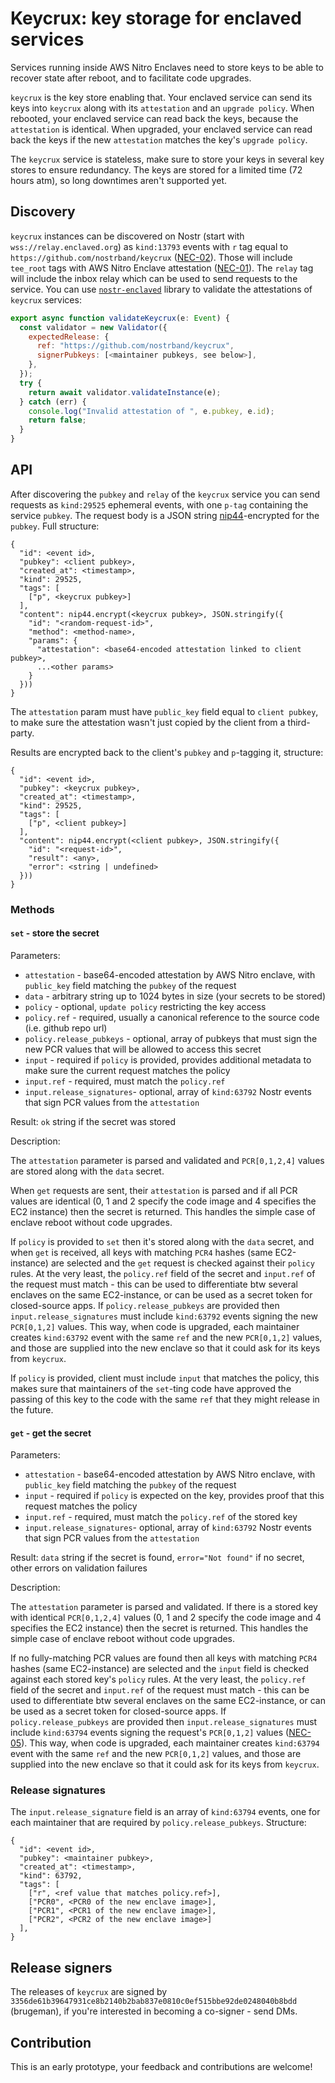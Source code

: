 # Keycrux: key storage for enclaved services

Services running inside AWS Nitro Enclaves need to store keys to be able to recover state after reboot, and to facilitate code upgrades.

`keycrux` is the key store enabling that. Your enclaved service can send its keys into `keycrux` along with its `attestation` and an `upgrade policy`. When rebooted, your enclaved service can read back the keys, because the `attestation` is identical. When upgraded, your enclaved service can read back the keys if the new `attestation` matches the key's `upgrade policy`.

The `keycrux` service is stateless, make sure to store your keys in several key stores to ensure redundancy. The keys are stored for a limited time (72 hours atm), so long downtimes aren't supported yet.

## Discovery

`keycrux` instances can be discovered on Nostr (start with `wss://relay.enclaved.org`) as `kind:13793` events with `r` tag equal to `https://github.com/nostrband/keycrux` ([NEC-02](https://github.com/nostrband/necs/blob/main/02.md)). Those will include `tee_root` tags with AWS Nitro Enclave attestation ([NEC-01](https://github.com/nostrband/necs/blob/main/01.md)). The `relay` tag will include the inbox relay which can be used to send requests to the service. You can use [`nostr-enclaved`](https://github.com/nostrband/nostr-enclaves) library to validate the attestations of `keycrux` services:

```js
export async function validateKeycrux(e: Event) {
  const validator = new Validator({
    expectedRelease: {
      ref: "https://github.com/nostrband/keycrux",
      signerPubkeys: [<maintainer pubkeys, see below>],
    },
  });
  try {
    return await validator.validateInstance(e);
  } catch (err) {
    console.log("Invalid attestation of ", e.pubkey, e.id);
    return false;
  }
}
```

## API

After discovering the `pubkey` and `relay` of the `keycrux` service you can send requests as `kind:29525` ephemeral events, with one `p-tag` containing the service `pubkey`. The request body is a JSON string [nip44](https://github.com/nostr-protocol/nips/blob/master/44.md)-encrypted for the `pubkey`. Full structure:

```
{
  "id": <event id>,
  "pubkey": <client pubkey>,
  "created_at": <timestamp>,
  "kind": 29525,
  "tags": [
    ["p", <keycrux pubkey>]
  ],
  "content": nip44.encrypt(<keycrux pubkey>, JSON.stringify({
    "id": "<random-request-id>",
    "method": <method-name>,
    "params": {
      "attestation": <base64-encoded attestation linked to client pubkey>,
      ...<other params>
    }
  }))
}
```

The `attestation` param must have `public_key` field equal to `client pubkey`, to make sure the attestation wasn't just copied by the client from a third-party.

Results are encrypted back to the client's `pubkey` and `p`-tagging it, structure:
```
{
  "id": <event id>,
  "pubkey": <keycrux pubkey>,
  "created_at": <timestamp>,
  "kind": 29525,
  "tags": [
    ["p", <client pubkey>]
  ],
  "content": nip44.encrypt(<client pubkey>, JSON.stringify({
    "id": "<request-id>",
    "result": <any>,
    "error": <string | undefined>
  }))
}
```

### Methods

#### `set` - store the secret

Parameters:
- `attestation` - base64-encoded attestation by AWS Nitro enclave, with `public_key` field matching the `pubkey` of the request
- `data` - arbitrary string up to 1024 bytes in size (your secrets to be stored)
- `policy` - optional, `update policy` restricting the key access
- `policy.ref` - required, usually a canonical reference to the source code (i.e. github repo url)
- `policy.release_pubkeys` - optional, array of pubkeys that must sign the new PCR values that will be allowed to access this secret 
- `input` - required if `policy` is provided, provides additional metadata to make sure the current request matches the policy
- `input.ref` - required, must match the `policy.ref`
- `input.release_signatures`- optional, array of `kind:63792` Nostr events that sign PCR values from the `attestation`

Result: `ok` string if the secret was stored

Description: 

The `attestation` parameter is parsed and validated and `PCR[0,1,2,4]` values are stored along with the `data` secret. 

When `get` requests are sent, their `attestation` is parsed and if all PCR values are identical (0, 1 and 2 specify the code image and 4 specifies the EC2 instance) then the secret is returned. This handles the simple case of enclave reboot without code upgrades.

If `policy` is provided to `set` then it's stored along with the `data` secret, and when `get` is received, all keys with matching `PCR4` hashes (same EC2-instance) are selected and the `get` request is checked against their `policy` rules. At the very least, the `policy.ref` field of the secret and `input.ref` of the request must match - this can be used to differentiate btw several enclaves on the same EC2-instance, or can be used as a secret token for closed-source apps. If `policy.release_pubkeys` are provided then `input.release_signatures` must include `kind:63792` events signing the new `PCR[0,1,2]` values. This way, when code is upgraded, each maintainer creates `kind:63792` event with the same `ref` and the new `PCR[0,1,2]` values, and those are supplied into the new enclave so that it could ask for its keys from `keycrux`.

If `policy` is provided, client must include `input` that matches the policy, this makes sure that maintainers of the `set`-ting code have approved the passing of this key to the code with the same `ref` that they might release in the future.

#### `get` - get the secret

Parameters:
- `attestation` - base64-encoded attestation by AWS Nitro enclave, with `public_key` field matching the `pubkey` of the request
- `input` - required if `policy` is expected on the key, provides proof that this request matches the policy
- `input.ref` - required, must match the `policy.ref` of the stored key
- `input.release_signatures`- optional, array of `kind:63792` Nostr events that sign PCR values from the `attestation`

Result: `data` string if the secret is found, `error="Not found"` if no secret, other errors on validation failures 

Description: 

The `attestation` parameter is parsed and validated. If there is a stored key with identical `PCR[0,1,2,4]` values (0, 1 and 2 specify the code image and 4 specifies the EC2 instance) then the secret is returned. This handles the simple case of enclave reboot without code upgrades.

If no fully-matching PCR values are found then all keys with matching `PCR4` hashes (same EC2-instance) are selected and the `input` field is checked against each stored key's `policy` rules. At the very least, the `policy.ref` field of the secret and `input.ref` of the request must match - this can be used to differentiate btw several enclaves on the same EC2-instance, or can be used as a secret token for closed-source apps. If `policy.release_pubkeys` are provided then `input.release_signatures` must include `kind:63794` events signing the request's `PCR[0,1,2]` values ([NEC-05](https://github.com/nostrband/necs/blob/main/05.md)). This way, when code is upgraded, each maintainer creates `kind:63794` event with the same `ref` and the new `PCR[0,1,2]` values, and those are supplied into the new enclave so that it could ask for its keys from `keycrux`.

### Release signatures

The `input.release_signature` field is an array of `kind:63794` events, one for each maintainer that are required by `policy.release_pubkeys`. Structure:

```
{
  "id": <event id>,
  "pubkey": <maintainer pubkey>,
  "created_at": <timestamp>,
  "kind": 63792,
  "tags": [
    ["r", <ref value that matches policy.ref>],
    ["PCR0", <PCR0 of the new enclave image>],
    ["PCR1", <PCR1 of the new enclave image>],
    ["PCR2", <PCR2 of the new enclave image>]
  ],
}
```

## Release signers

The releases of `keycrux` are signed by `3356de61b39647931ce8b2140b2bab837e0810c0ef515bbe92de0248040b8bdd` (brugeman), if you're interested in becoming a co-signer - send DMs.

## Contribution

This is an early prototype, your feedback and contributions are welcome!